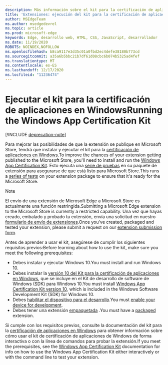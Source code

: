 ```yaml
---
description: Más información sobre el kit para la certificación de aplicaciones en Windows. Esto proporciona a tu extensión más posibilidades de publicación.
title: 'Extensiones: ejecución del kit para la certificación de aplicaciones en Windows'
author: MSEdgeTeam
ms.author: msedgedevrel
ms.topic: article
ms.prod: microsoft-edge
keywords: Edge, desarrollo web, HTML, CSS, JavaScript, desarrollador
ms.date: 11/19/2020
ROBOTS: NOINDEX,NOFOLLOW
ms.openlocfilehash: b8ca9117e3d35c01a0fbd2ec4defe38180b773cd
ms.sourcegitcommit: a35a6b5bbc21b7df61d08cbc6b074b5325ad4fef
ms.translationtype: MT
ms.contentlocale: es-ES
ms.lasthandoff: 12/17/2020
ms.locfileid: "11236474"
---
```

# <span data-ttu-id="53301-105">Ejecutar el kit para la certificación de aplicaciones en Windows</span><span class="sxs-lookup"><span data-stu-id="53301-105">Running the Windows App Certification Kit</span></span>  

[!INCLUDE [deprecation-note](../../includes/deprecation-note.md)]  

<span data-ttu-id="53301-106">Para mejorar las posibilidades de que la extensión se publique en Microsoft Store, tendrá que instalar y ejecutar el kit para la [certificación de aplicaciones en Windows](https://go.microsoft.com/fwlink/p/?LinkID=309666).</span><span class="sxs-lookup"><span data-stu-id="53301-106">To improve the chances of your extension getting published to the Microsoft Store, you'll need to install and run the [Windows App Certification Kit](https://go.microsoft.com/fwlink/p/?LinkID=309666).</span></span>
<span data-ttu-id="53301-107">Esto ejecuta una [serie de pruebas](https://docs.microsoft.com/windows/uwp/debug-test-perf/windows-app-certification-kit-tests) en su paquete de extensión para asegurarse de que está listo para Microsoft Store.</span><span class="sxs-lookup"><span data-stu-id="53301-107">This runs a [series of tests](https://docs.microsoft.com/windows/uwp/debug-test-perf/windows-app-certification-kit-tests) on your extension package to ensure that it's ready for the Microsoft Store.</span></span>

> [!NOTE]
> <span data-ttu-id="53301-108">El envío de una extensión de Microsoft Edge a Microsoft Store es actualmente una función restringida.</span><span class="sxs-lookup"><span data-stu-id="53301-108">Submitting a Microsoft Edge extension to the Microsoft Store is currently a restricted capability.</span></span> <span data-ttu-id="53301-109">Una vez que hayas creado, embalado y probado tu extensión, envía una solicitud en nuestro [formulario de envío de extensiones](https://aka.ms/extension-request).</span><span class="sxs-lookup"><span data-stu-id="53301-109">Once you've created, packaged and tested your extension, please submit a request on our [extension submission form](https://aka.ms/extension-request).</span></span>

<span data-ttu-id="53301-110">Antes de aprender a usar el kit, asegúrese de cumplir los siguientes requisitos previos:</span><span class="sxs-lookup"><span data-stu-id="53301-110">Before learning about how to use the kit, make sure you meet the following prerequisites:</span></span> 

- <span data-ttu-id="53301-111">Debes instalar y ejecutar Windows 10.</span><span class="sxs-lookup"><span data-stu-id="53301-111">You must install and run Windows 10.</span></span>
- <span data-ttu-id="53301-112">Debes instalar la [versión 10 del Kit para la certificación de aplicaciones en Windows](https://go.microsoft.com/fwlink/p/?LinkID=309666), que se incluye en el Kit de desarrollo de software de Windows (SDK) para Windows 10.</span><span class="sxs-lookup"><span data-stu-id="53301-112">You must install [Windows App Certification Kit version 10](https://go.microsoft.com/fwlink/p/?LinkID=309666), which is included in the Windows Software Development Kit (SDK) for Windows 10.</span></span>
- <span data-ttu-id="53301-113">Debes [habilitar el dispositivo para el desarrollo](https://docs.microsoft.com/windows/uwp/get-started/enable-your-device-for-development).</span><span class="sxs-lookup"><span data-stu-id="53301-113">You must [enable your device for development](https://docs.microsoft.com/windows/uwp/get-started/enable-your-device-for-development).</span></span>
- <span data-ttu-id="53301-114">Debes tener una extensión [empaquetada](../packaging.md) .</span><span class="sxs-lookup"><span data-stu-id="53301-114">You must have a [packaged](../packaging.md) extension.</span></span>


<span data-ttu-id="53301-115">Si cumple con los requisitos previos, consulte la documentación del kit para la [certificación de aplicaciones en Windows](https://docs.microsoft.com/windows/uwp/debug-test-perf/windows-app-certification-kit#validate-your-windows-app-using-the-windows-app-certification-kit-interactively) para obtener información sobre cómo usar el kit de certificación de aplicaciones de Windows de forma interactiva o con la línea de comandos para probar la extensión.</span><span class="sxs-lookup"><span data-stu-id="53301-115">If you meet the prerequisites, see the [Windows App Certification Kit](https://docs.microsoft.com/windows/uwp/debug-test-perf/windows-app-certification-kit#validate-your-windows-app-using-the-windows-app-certification-kit-interactively) documentation for info on how to use the Windows App Certification Kit either interactively or with the command line to test your extension.</span></span>
